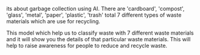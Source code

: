 its about garbage collection using AI.
There are 'cardboard', 'compost', 'glass', 'metal', 'paper', 'plastic', 'trash' total 7 different types of waste materials which are use for recycling.

This model which help us to classify waste with 7 different waste materials and it will show you the details of that particular waste materials. This will help to raise awareness for people to reduce and recycle waste.
